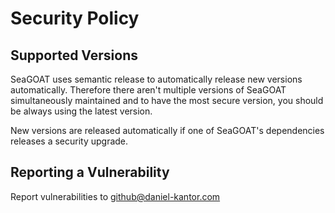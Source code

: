 # Security Policy

## Supported Versions

SeaGOAT uses semantic release to automatically release new versions
automatically. Therefore there aren't multiple versions of SeaGOAT
simultaneously maintained and to have the most secure version, you should be
always using the latest version.

New versions are released automatically if one of SeaGOAT's dependencies
releases a security upgrade.

## Reporting a Vulnerability

Report vulnerabilities to <github@daniel-kantor.com>
